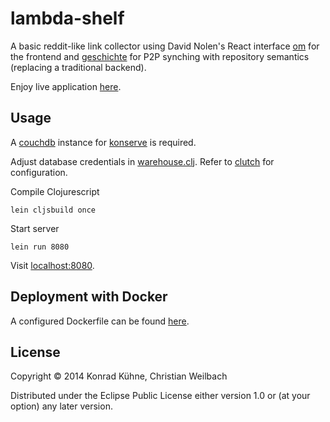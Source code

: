 # lambda-shelf

A basic reddit-like link collector using David Nolen's React interface [om](https://github.com/swannodette/om "om") for the frontend and [geschichte](https://github.com/ghubber/geschichte) for P2P synching with repository semantics (replacing a traditional backend).

Enjoy live application [here](https://shelf.polyc0l0r.net:8443/login "Lambda Shelf").

## Usage

A [couchdb](http://couchdb.apache.org "couchdb site") instance for [konserve](https://github.com/ghubber/konserve) is required.

Adjust database credentials in [warehouse.clj](https://github.com/kordano/lambda-shelf/blob/master/src/clj/lambda_shelf/warehouse.clj "warehouse file"). Refer to [clutch](https://github.com/clojure-clutch/clutch "clutch") for configuration.

Compile Clojurescript
```
lein cljsbuild once
```

Start server
```
lein run 8080
```

Visit [localhost:8080](http://localhost:8080 "Lambda Shelf").

## Deployment with Docker

A configured Dockerfile can be found [here](https://github.com/kordano/docker-shelf "docker-shelf").

## License

Copyright © 2014 Konrad Kühne, Christian Weilbach

Distributed under the Eclipse Public License either version 1.0 or (at
your option) any later version.
